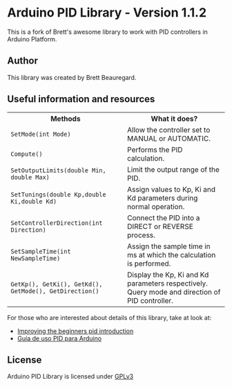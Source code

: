 Arduino PID Library - Version 1.1.2
=================
This is a fork of Brett's awesome library to work with PID controllers in Arduino Platform.

## Author
This library was created by Brett Beauregard.

## Useful information and resources

<table>
	<tr>
		<th>Methods</th>
		<th>What it does?</th>
	</tr>
	<tr>
		<td><code>SetMode(int Mode)</code></td>
		<td>Allow the controller set to MANUAL or AUTOMATIC.</td>
	</tr>
	<tr>
		<td><code>Compute()</code></td>
		<td>Performs the PID calculation.</td>
	</tr>
	<tr>
		<td><code>SetOutputLimits(double Min, double Max)</code></td>
		<td>Limit the output range of the PID.</td>
	</tr>
	<tr>
		<td><code>SetTunings(double Kp,double Ki,double Kd)</code></td>
		<td>Assign values to Kp, Ki and Kd parameters during normal operation.</td>
	</tr>
	<tr>
		<td><code>SetControllerDirection(int Direction)</code></td>
		<td>Connect the PID into a DIRECT or REVERSE process.</td>
	</tr>
	<tr>
		<td><code>SetSampleTime(int NewSampleTime)</code></td>
		<td>Assign the sample time in ms at which the calculation is performed.</td>
	</tr>
	<tr>
		<td><code>GetKp(), GetKi(), GetKd(), GetMode(), GetDirection()</code></td>
		<td>Display the Kp, Ki and Kd parameters respectively. Query mode and direction of PID controller.</td>
	</tr>
</table>

For those who are interested about details of this library, take at look at:
*	[Improving the beginners pid introduction](http://brettbeauregard.com/blog/2011/04/improving-the-beginners-pid-introduction/)
*	[Guía de uso PID para Arduino](http://www.mediafire.com/view/?53ipqg7sdx4xg99)

## License
Arduino PID Library is licensed under [GPLv3](LICENSE)
